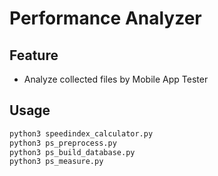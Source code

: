 # Performance Analyzer

## Feature
- Analyze collected files by Mobile App Tester

## Usage
```bash
python3 speedindex_calculator.py
python3 ps_preprocess.py
python3 ps_build_database.py
python3 ps_measure.py
```


